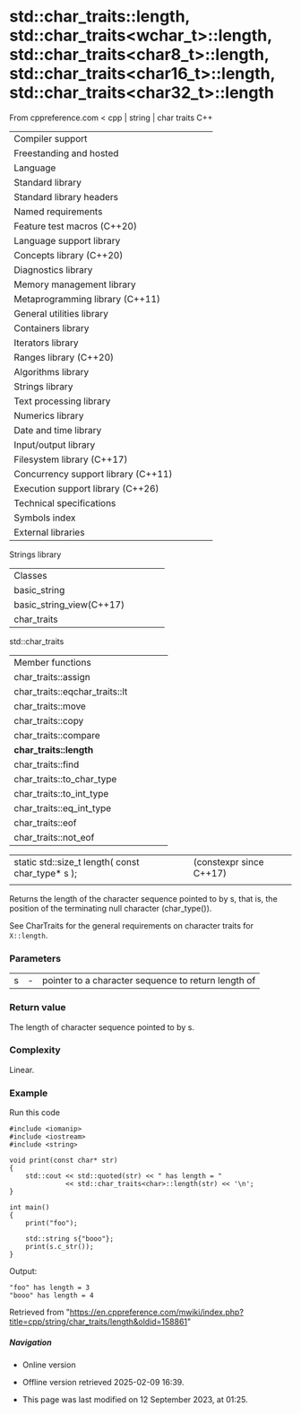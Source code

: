 # std::char_traits<char>::length, std::char_traits<wchar_t>::length, std::char_traits<char8_t>::length, std::char_traits<char16_t>::length, std::char_traits<char32_t>::length

From cppreference.com
< cpp‎ | string‎ | char traits
C++

|  |  |  |  |  |
| --- | --- | --- | --- | --- |
| Compiler support | | | | |
| Freestanding and hosted | | | | |
| Language | | | | |
| Standard library | | | | |
| Standard library headers | | | | |
| Named requirements | | | | |
| Feature test macros (C++20) | | | | |
| Language support library | | | | |
| Concepts library (C++20) | | | | |
| Diagnostics library | | | | |
| Memory management library | | | | |
| Metaprogramming library (C++11) | | | | |
| General utilities library | | | | |
| Containers library | | | | |
| Iterators library | | | | |
| Ranges library (C++20) | | | | |
| Algorithms library | | | | |
| Strings library | | | | |
| Text processing library | | | | |
| Numerics library | | | | |
| Date and time library | | | | |
| Input/output library | | | | |
| Filesystem library (C++17) | | | | |
| Concurrency support library (C++11) | | | | |
| Execution support library (C++26) | | | | |
| Technical specifications | | | | |
| Symbols index | | | | |
| External libraries | | | | |

Strings library

|  |  |  |  |  |
| --- | --- | --- | --- | --- |
| Classes | | | | |
| basic_string | | | | |
| basic_string_view(C++17) | | | | |
| char_traits | | | | |

std::char_traits

|  |  |  |  |  |
| --- | --- | --- | --- | --- |
| Member functions | | | | |
| char_traits::assign | | | | |
| char_traits::eqchar_traits::lt | | | | |
| char_traits::move | | | | |
| char_traits::copy | | | | |
| char_traits::compare | | | | |
| ****char_traits::length**** | | | | |
| char_traits::find | | | | |
| char_traits::to_char_type | | | | |
| char_traits::to_int_type | | | | |
| char_traits::eq_int_type | | | | |
| char_traits::eof | | | | |
| char_traits::not_eof | | | | |

|  |  |  |
| --- | --- | --- |
| static std::size_t length( const char_type\* s ); |  | (constexpr since C++17) |
|  |  |  |

Returns the length of the character sequence pointed to by s, that is, the position of the terminating null character (char_type()).

See CharTraits for the general requirements on character traits for `X::length`.

### Parameters

|  |  |  |
| --- | --- | --- |
| s | - | pointer to a character sequence to return length of |

### Return value

The length of character sequence pointed to by s.

### Complexity

Linear.

### Example

Run this code

```
#include <iomanip>
#include <iostream>
#include <string>
 
void print(const char* str)
{
    std::cout << std::quoted(str) << " has length = "
              << std::char_traits<char>::length(str) << '\n';
}
 
int main()
{
    print("foo");
 
    std::string s{"booo"};
    print(s.c_str());
}

```

Output:

```
"foo" has length = 3
"booo" has length = 4

```

Retrieved from "<https://en.cppreference.com/mwiki/index.php?title=cpp/string/char_traits/length&oldid=158861>"

##### Navigation

- Online version
- Offline version retrieved 2025-02-09 16:39.

- This page was last modified on 12 September 2023, at 01:25.